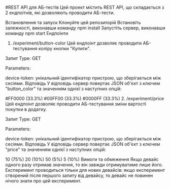 #REST API для АБ-тестів
Цей проект містить REST API, що складається з 2 ендпоітнів, які дозволяють проводити АБ-тести.

Встановлення та запуск
Клонуйте цей репозиторій
Встановіть залежності, виконавши команду npm install
Запустіть сервер, виконавши команду npm start
Ендпоінти
1. /experiment/button-color
Цей ендпоінт дозволяє проводити АБ-тестування коліру кнопки "Купити".

Запит
Type: GET

Parameters:

device-token: унікальний ідентифікатор пристрою, що зберігається між сесіями.
Відповідь
У відповідь сервер повертає JSON об'єкт з ключем "button_color" та значенням однієї з наступних опцій:

#FF0000 (33.3%)
#00FF00 (33.3%)
#0000FF (33.3%)
2. /experiment/price
Цей ендпоінт дозволяє проводити АБ-тестування зміни вартості покупки в додатку.

Запит
Type: GET

Parameters:

device-token: унікальний ідентифікатор пристрою, що зберігається між сесіями.
Відповідь
У відповідь сервер повертає JSON об'єкт з ключем "price" та значенням однієї з наступних опцій:

10 (75%)
20 (10%)
50 (5%)
5 (10%)
Вимоги та обмеження
Якщо девайс одного разу отримав значення, то він завжди отримуватиме лише його.
Експеримент проводиться тільки для нових девайсів: якщо експеримент створений після першого запиту від девайсу, то девайс не повинен нічого знати про цей експеримент.
